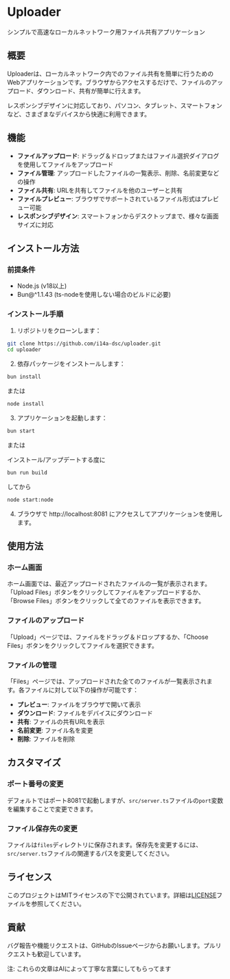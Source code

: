 # Uploader

シンプルで高速なローカルネットワーク用ファイル共有アプリケーション

## 概要

Uploaderは、ローカルネットワーク内でのファイル共有を簡単に行うためのWebアプリケーションです。ブラウザからアクセスするだけで、ファイルのアップロード、ダウンロード、共有が簡単に行えます。

レスポンシブデザインに対応しており、パソコン、タブレット、スマートフォンなど、さまざまなデバイスから快適に利用できます。

## 機能

- **ファイルアップロード**: ドラッグ＆ドロップまたはファイル選択ダイアログを使用してファイルをアップロード
- **ファイル管理**: アップロードしたファイルの一覧表示、削除、名前変更などの操作
- **ファイル共有**: URLを共有してファイルを他のユーザーと共有
- **ファイルプレビュー**: ブラウザでサポートされているファイル形式はプレビュー可能
- **レスポンシブデザイン**: スマートフォンからデスクトップまで、様々な画面サイズに対応

## インストール方法

### 前提条件

- Node.js (v18以上)
- Bun@^1.1.43 (ts-nodeを使用しない場合のビルドに必要)

### インストール手順

1. リポジトリをクローンします：

```bash
git clone https://github.com/i14a-dsc/uploader.git
cd uploader
```

2. 依存パッケージをインストールします：

```bash
bun install
```

または

```bash
node install
```

3. アプリケーションを起動します：

```bash
bun start
```

または

インストール/アップデートする度に

```bash
bun run build
```

してから

```bash
node start:node
```

4. ブラウザで http://localhost:8081 にアクセスしてアプリケーションを使用します。

## 使用方法

### ホーム画面

ホーム画面では、最近アップロードされたファイルの一覧が表示されます。「Upload Files」ボタンをクリックしてファイルをアップロードするか、「Browse Files」ボタンをクリックして全てのファイルを表示できます。

### ファイルのアップロード

「Upload」ページでは、ファイルをドラッグ＆ドロップするか、「Choose Files」ボタンをクリックしてファイルを選択できます。

### ファイルの管理

「Files」ページでは、アップロードされた全てのファイルが一覧表示されます。各ファイルに対して以下の操作が可能です：

- **プレビュー**: ファイルをブラウザで開いて表示
- **ダウンロード**: ファイルをデバイスにダウンロード
- **共有**: ファイルの共有URLを表示
- **名前変更**: ファイル名を変更
- **削除**: ファイルを削除

## カスタマイズ

### ポート番号の変更

デフォルトではポート8081で起動しますが、`src/server.ts`ファイルの`port`変数を編集することで変更できます。

### ファイル保存先の変更

ファイルは`files`ディレクトリに保存されます。保存先を変更するには、`src/server.ts`ファイルの関連するパスを変更してください。

## ライセンス

このプロジェクトはMITライセンスの下で公開されています。詳細は[LICENSE](LICENSE)ファイルを参照してください。

## 貢献

バグ報告や機能リクエストは、GitHubのIssueページからお願いします。プルリクエストも歓迎しています。

注: これらの文章はAIによって丁寧な言葉にしてもらってます
